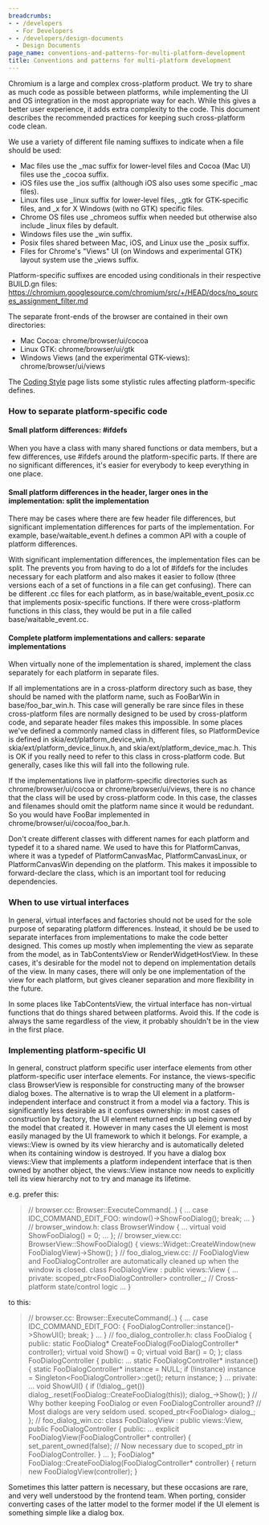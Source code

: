 ```yaml
---
breadcrumbs:
- - /developers
  - For Developers
- - /developers/design-documents
  - Design Documents
page_name: conventions-and-patterns-for-multi-platform-development
title: Conventions and patterns for multi-platform development
---
```


Chromium is a large and complex cross-platform product. We try to share as much
code as possible between platforms, while implementing the UI and OS integration
in the most appropriate way for each. While this gives a better user experience,
it adds extra complexity to the code. This document describes the recommended
practices for keeping such cross-platform code clean.

We use a variety of different file naming suffixes to indicate when a file
should be used:

*   Mac files use the _mac suffix for lower-level files and Cocoa (Mac
            UI) files use the _cocoa suffix.
*   iOS files use the _ios suffix (although iOS also uses some specific
            _mac files).
*   Linux files use _linux suffix for lower-level files, _gtk for
            GTK-specific files, and _x for X Windows (with no GTK) specific
            files.
*   Chrome OS files use _chromeos suffix when needed but otherwise also
            include _linux files by default.
*   Windows files use the _win suffix.
*   Posix files shared between Mac, iOS, and Linux use the _posix
            suffix.
*   Files for Chrome's "Views" UI (on Windows and experimental GTK)
            layout system use the _views suffix.

Platform-specific suffixes are encoded using conditionals in their respective
BUILD.gn files:
https://chromium.googlesource.com/chromium/src/+/HEAD/docs/no_sources_assignment_filter.md

The separate front-ends of the browser are contained in their own directories:

*   Mac Cocoa: chrome/browser/ui/cocoa
*   Linux GTK: chrome/browser/ui/gtk
*   Windows Views (and the experimental GTK-views):
            chrome/browser/ui/views

The [Coding Style](/developers/coding-style) page lists some stylistic rules
affecting platform-specific defines.

### How to separate platform-specific code

#### Small platform differences: #ifdefs

When you have a class with many shared functions or data members, but a few
differences, use #ifdefs around the platform-specific parts. If there are no
significant differences, it's easier for everybody to keep everything in one
place.

#### Small platform differences in the header, larger ones in the implementation: split the implementation

There may be cases where there are few header file differences, but significant
implementation differences for parts of the implementation. For example,
base/waitable_event.h defines a common API with a couple of platform
differences.

With significant implementation differences, the implementation files can be
split. The prevents you from having to do a lot of #ifdefs for the includes
necessary for each platform and also makes it easier to follow (three versions
each of a set of functions in a file can get confusing). There can be different
.cc files for each platform, as in base/waitable_event_posix.cc that implements
posix-specific functions. If there were cross-platform functions in this class,
they would be put in a file called base/waitable_event.cc.

#### Complete platform implementations and callers: separate implementations

When virtually none of the implementation is shared, implement the class
separately for each platform in separate files.

If all implementations are in a cross-platform directory such as base, they
should be named with the platform name, such as FooBarWin in base/foo_bar_win.h.
This case will generally be rare since files in these cross-platform files are
normally designed to be used by cross-platform code, and separate header files
makes this impossible. In some places we've defined a commonly named class in
different files, so PlatformDevice is defined in skia/ext/platform_device_win.h,
skia/ext/platform_device_linux.h, and skia/ext/platform_device_mac.h. This is OK
if you really need to refer to this class in cross-platform code. But generally,
cases like this will fall into the following rule.

If the implementations live in platform-specific directories such as
chrome/browser/ui/cocoa or chrome/browser/ui/views, there is no chance that the
class will be used by cross-platform code. In this case, the classes and
filenames should omit the platform name since it would be redundant. So you
would have FooBar implemented in chrome/browser/ui/cocoa/foo_bar.h.

Don't create different classes with different names for each platform and
typedef it to a shared name. We used to have this for PlatformCanvas, where it
was a typedef of PlatformCanvasMac, PlatformCanvasLinux, or PlatformCanvasWin
depending on the platform. This makes it impossible to forward-declare the
class, which is an important tool for reducing dependencies.

### When to use virtual interfaces

In general, virtual interfaces and factories should not be used for the sole
purpose of separating platform differences. Instead, it should be be used to
separate interfaces from implementations to make the code better designed. This
comes up mostly when implementing the view as separate from the model, as in
TabContentsView or RenderWidgetHostView. In these cases, it's desirable for the
model not to depend on implementation details of the view. In many cases, there
will only be one implementation of the view for each platform, but gives cleaner
separation and more flexibility in the future.

In some places like TabContentsView, the virtual interface has non-virtual
functions that do things shared between platforms. Avoid this. If the code is
always the same regardless of the view, it probably shouldn't be in the view in
the first place.

### Implementing platform-specific UI

In general, construct platform specific user interface elements from other
platform-specific user interface elements. For instance, the views-specific
class BrowserView is responsible for constructing many of the browser dialog
boxes. The alternative is to wrap the UI element in a platform-independent
interface and construct it from a model via a factory. This is significantly
less desirable as it confuses ownership: in most cases of construction by
factory, the UI element returned ends up being owned by the model that created
it. However in many cases the UI element is most easily managed by the UI
framework to which it belongs. For example, a views::View is owned by its view
hierarchy and is automatically deleted when its containing window is destroyed.
If you have a dialog box views::View that implements a platform independent
interface that is then owned by another object, the views::View instance now
needs to explicitly tell its view hierarchy not to try and manage its lifetime.

e.g. prefer this:

> // browser.cc:
> Browser::ExecuteCommand(..) {
> ...
> case IDC_COMMAND_EDIT_FOO:
> window()-&gt;ShowFooDialog();
> break;
> ...
> }
> // browser_window.h:
> class BrowserWindow {
> ...
> virtual void ShowFooDialog() = 0;
> ...
> };
> // browser_view.cc:
> BrowserView::ShowFooDialog() {
> views::Widget::CreateWindow(new FooDialogView)-&gt;Show();
> }
> // foo_dialog_view.cc:
> // FooDialogView and FooDialogController are automatically cleaned up when the
> window is closed.
> class FooDialogView : public views::View {
> ...
> private:
> scoped_ptr&lt;FooDialogController&gt; controller_; // Cross-platform
> state/control logic
> ...
> }

to this:

> // browser.cc:
> Browser::ExecuteCommand(..) {
> ...
> case IDC_COMMAND_EDIT_FOO: {
> FooDialogController::instance()-&gt;ShowUI();
> break;
> }
> ...
> }
> // foo_dialog_controller.h:
> class FooDialog {
> public:
> static FooDialog\* CreateFooDialog(FooDialogController\* controller);
> virtual void Show() = 0;
> virtual void Bar() = 0;
> };
> class FooDialogController {
> public:
> ...
> static FooDialogController\* instance() {
> static FooDialogController\* instance = NULL;
> if (!instance)
> instance = Singleton&lt;FooDialogController&gt;::get();
> return instance;
> }
> ...
> private:
> ...
> void ShowUI() {
> if (!dialog_.get())
> dialog_.reset(FooDialog::CreateFooDialog(this));
> dialog_-&gt;Show();
> }
> // Why bother keeping FooDialog or even FooDialogController around?
> // Most dialogs are very seldom used.
> scoped_ptr&lt;FooDialog&gt; dialog_;
> };
> // foo_dialog_win.cc:
> class FooDialogView : public views::View,
> public FooDialogController {
> public:
> ...
> explicit FooDialogView(FooDialogController\* controller) {
> set_parent_owned(false); // Now necessary due to scoped_ptr in
> FooDialogController.
> }
> ...
> };
> FooDialog\* FooDialog::CreateFooDialog(FooDialogController\* controller) {
> return new FooDialogView(controller);
> }

Sometimes this latter pattern is necessary, but these occasions are rare, and
very well understood by the frontend team. When porting, consider converting
cases of the latter model to the former model if the UI element is something
simple like a dialog box.
